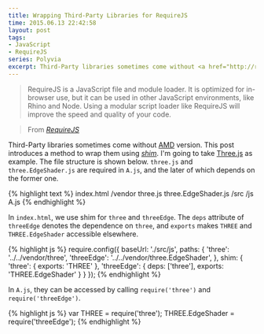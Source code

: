 ```yaml
---
title: Wrapping Third-Party Libraries for RequireJS
time: 2015.06.13 22:42:58
layout: post
tags:
- JavaScript
- RequireJS
series: Polyvia
excerpt: Third-Party libraries sometimes come without <a href="http://requirejs.org/docs/whyamd.html" target="_blank">AMD</a>.
---
```


> RequireJS is a JavaScript file and module loader. It is optimized for in-browser use, but it can be used in other JavaScript environments, like Rhino and Node. Using a modular script loader like RequireJS will improve the speed and quality of your code.

> From *<a href="http://requirejs.org/" target="_blank">RequireJS</a>*

Third-Party libraries sometimes come without <a href="http://requirejs.org/docs/whyamd.html" target="_blank">AMD</a> version. This post introduces a method to wrap them using *<a href="http://www.requirejs.org/docs/api.html#config-shim" target="_blank">shim</a>*. I'm going to take <a href="https://github.com/mrdoob/three.js" target="_blank">Three.js</a> as example. The file structure is shown below. `three.js` and `three.EdgeShader.js` are required in `A.js`, and the later of which depends on the former one.

{% highlight text %}
index.html
    /vendor
        three.js
        three.EdgeShader.js
    /src
        /js
            A.js
{% endhighlight %}

In `index.html`, we use shim for `three` and `threeEdge`. The `deps` attribute of `threeEdge` denotes the dependence on `three`, and `exports` makes `THREE` and `THREE.EdgeShader` accessible elsewhere.

{% highlight js %}
require.config({
    baseUrl: './src/js',
    paths: {
        'three': '../../vendor/three',
        'threeEdge': '../../vendor/three.EdgeShader',
    },
    shim: {
        'three': {
            exports: 'THREE'
        },
        'threeEdge': {
            deps: ['three'],
            exports: 'THREE.EdgeShader'
        }
    }
});
{% endhighlight %}

In `A.js`, they can be accessed by calling `require('three')` and `require('threeEdge')`.

{% highlight js %}
var THREE = require('three');
THREE.EdgeShader = require('threeEdge');
{% endhighlight %}

